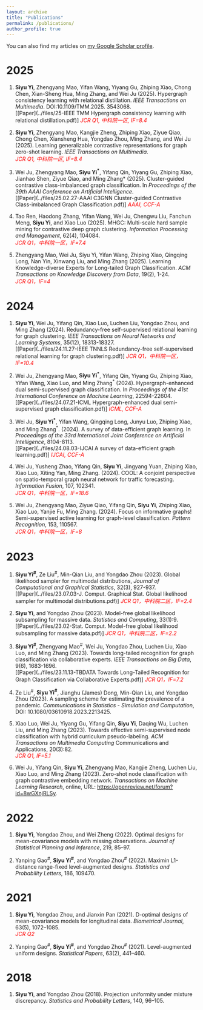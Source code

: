 ```yaml
---
layout: archive
title: "Publications"
permalink: /publications/
author_profile: true
---
```


<div class="wordwrap">You can also find my articles on <a href="{{site.author.googlescholar}}">my Google Scholar profile</a>.</div>


2025
====
1.  **Siyu Yi**, Zhengyang Mao, Yifan Wang, Yiyang Gu, Zhiping Xiao, Chong Chen, Xian-Sheng Hua, Ming Zhang, and Wei Ju (2025). Hypergraph consistency learning with relational distillation. *IEEE Transactions on Multimedia*. DOI:10.1109/TMM.2025. 3543068. <br>
[[Paper](../files/25-IEEE TMM Hypergraph consistency learning with relational distillation.pdf)] *<span style="color:red">JCR Q1, 中科院一区, IF=8.4</span>*

1.  **Siyu Yi**, Zhengyang Mao, Kangjie Zheng, Zhiping Xiao, Ziyue Qiao, Chong Chen, Xiansheng Hua, Yongdao Zhou, Ming Zhang, and Wei Ju (2025). Learning generalizable contrastive representations for graph zero-shot learning. *IEEE Transactions on Multimedia*.  <br>
*<span style="color:red">JCR Q1, 中科院一区, IF=8.4</span>*

1.  Wei Ju, Zhengyang Mao, **Siyu Yi<sup>\*</sup>**, Yifang Qin, Yiyang Gu, Zhiping Xiao, Jianhao Shen, Ziyue Qiao, and Ming Zhang* (2025). Cluster-guided contrastive class-imbalanced graph classification. In *Proceedings of the 39th AAAI Conference on Artificial Intelligence*. <br>
[[Paper](../files/25.02.27-AAAI C3GNN Cluster-guided Contrastive Class-imbalanced Graph Classification.pdf)] *<span style="color:red">AAAI, CCF-A</span>*

1.  Tao Ren, Haodong Zhang, Yifan Wang, Wei Ju, Chengwu Liu, Fanchun Meng, **Siyu Yi**, and Xiao Luo (2025). MHGC: Multi-scale hard sample mining for contrastive deep graph clustering. *Information Processing and Management*, 62(4), 104084. <br>
*<span style="color:red">JCR Q1，中科院一区，IF=7.4</span>*

1.  Zhengyang Mao, Wei Ju, Siyu Yi, Yifan Wang, Zhiping Xiao, Qingqing Long, Nan Yin, Xinwang Liu, and Ming Zhang (2025). Learning Knowledge-diverse Experts for Long-tailed Graph Classification. *ACM Transactions on Knowledge Discovery from Data*, 19(2), 1-24. <br>
*<span style="color:red">JCR Q1，IF=4</span>*


2024
====
1.  **Siyu Yi**, Wei Ju, Yifang Qin, Xiao Luo, Luchen Liu, Yongdao Zhou, and Ming Zhang (2024). Redundancy-free self-supervised relational learning for graph clustering. *IEEE Transactions on Neural Networks and Learning Systems*, 35(12), 18313-18327. <br>
[[Paper](../files/24.11.27-IEEE TNNLS Redundancy-free self-supervised relational learning for graph clustering.pdf)] *<span style="color:red">JCR Q1，中科院一区，IF=10.4</span>*

1.  Wei Ju, Zhengyang Mao, **Siyu Yi<sup>\*</sup>**, Yifang Qin, Yiyang Gu, Zhiping Xiao, Yifan Wang, Xiao Luo, and Ming Zhang<sup>\*</sup> (2024). Hypergraph-enhanced dual semi-supervised graph classification. In *Proceedings of the 41st International Conference on Machine Learning*, 22594-22604. <br>
[[Paper](../files/24.07.21-ICML Hypergraph-enhanced dual semi-supervised graph classification.pdf)] *<span style="color:red">ICML, CCF-A</span>*

1.  Wei Ju, **Siyu Yi<sup>\*</sup>**, Yifan Wang, Qingqing Long, Junyu Luo, Zhiping Xiao, and Ming Zhang<sup>\*</sup>. (2024). A survey of data-efficient graph learning. In *Proceedings of the 33rd International Joint Conference on Artificial Intelligence*, 8104-8113. <br>
[[Paper](../files/24.08.03-IJCAI A survey of data-efficient graph learning.pdf)] *<span style="color:red">IJCAI, CCF-A</span>*

1.	Wei Ju, Yusheng Zhao, Yifang Qin, **Siyu Yi**, Jingyang Yuan, Zhiping Xiao, Xiao Luo, Xiting Yan, Ming Zhang. (2024). COOL: A conjoint perspective on spatio-temporal graph neural network for traffic forecasting. *Information Fusion*, 107, 102341. <br>
*<span style="color:red">JCR Q1，中科院一区，IF=18.6</span>*

1.	Wei Ju, Zhengyang Mao, Ziyue Qiao, Yifang Qin, **Siyu Yi**, Zhiping Xiao, Xiao Luo, Yanjie Fu, Ming Zhang. (2024). Focus on informative graphs! Semi-supervised active learning for graph-level classification. *Pattern Recognition*, 153, 110567. <br>
*<span style="color:red">JCR Q1，中科院一区，IF=8</span>*


2023
====
1.  **Siyu Yi<sup>\#</sup>**, Ze Liu<sup>\#</sup>, Min-Qian Liu, and Yongdao Zhou (2023). Global likelihood sampler for multimodal distributions, *Journal of Computational and Graphical Statistics*, 32(3), 927-937. <br>
[[Paper](../files/23.07.03-J. Comput. Graphical Stat. Global likelihood sampler for multimodal distributions.pdf)] *<span style="color:red">JCR Q1，中科院二区，IF=2.4</span>*

1.  **Siyu Yi**, and Yongdao Zhou (2023). Model-free global likelihood subsampling for massive data. *Statistics and Computing*, 33(1):9. <br>
[[Paper](../files/23.02-Stat. Comput. Model-free global likelihood subsampling for massive data.pdf)] *<span style="color:red">JCR Q1，中科院二区，IF=2.2</span>*

1.  **Siyu Yi<sup>\#</sup>**, Zhengyang Mao<sup>\#</sup>, Wei Ju, Yongdao Zhou, Luchen Liu, Xiao Luo, and Ming Zhang (2023). Towards long-tailed recognition for graph classification via collaborative experts. *IEEE Transactions on Big Data*, 9(6), 1683-1696.  <br>
[[Paper](../files/23.11.13-TBDATA Towards Long-Tailed Recognition for Graph Classification via Collaborative Experts.pdf)] *<span style="color:red">JCR Q1，IF=7.2</span>*

1.	Ze Liu<sup>\#</sup>, **Siyu Yi<sup>\#</sup>**, Jianghu (James) Dong, Min-Qian Liu, and Yongdao Zhou (2023). A sampling scheme for estimating the prevalence of a pandemic. *Communications in Statistics - Simulation and Computation*, DOI: 10.1080/03610918.2023.2213425.

1.	Xiao Luo, Wei Ju, Yiyang Gu, Yifang Qin, **Siyu Yi**, Daqing Wu, Luchen Liu, and Ming Zhang (2023). Towards effective semi-supervised node classification with hybrid curriculum pseudo-labeling. *ACM Transactions on Multimedia Computing* Communications and Applications, 20(3):82. <br>
*<span style="color:red">JCR Q1, IF=5.1</span>*

1.	Wei Ju, Yifang Qin, **Siyu Yi**, Zhengyang Mao, Kangjie Zheng, Luchen Liu, Xiao Luo, and Ming Zhang (2023). Zero-shot node classification with graph contrastive embedding network. *Transactions on Machine Learning Research*, online, URL: https://openreview.net/forum?id=8wGXnjRLSy.


2022
====
1.	**Siyu Yi**, Yongdao Zhou, and Wei Zheng (2022). Optimal designs for mean-covariance models with missing observations. *Journal of Statistical Planning and Inference*, 219, 85–97.

1.	Yanping Gao<sup>\#</sup>, **Siyu Yi<sup>\#</sup>**, and Yongdao Zhou<sup>\#</sup> (2022). Maximin L1-distance range-fixed level-augmented designs. *Statistics and Probability Letters*, 186, 109470.


2021
====
1.	**Siyu Yi**, Yongdao Zhou, and Jianxin Pan (2021). D-optimal designs of mean-covariance models for longitudinal data. *Biometrical Journal*, 63(5), 1072–1085. <br>
*<span style="color:red">JCR Q2</span>*

1.	Yanping Gao<sup>\#</sup>, **Siyu Yi<sup>\#</sup>**, and Yongdao Zhou<sup>\#</sup> (2021). Level-augmented uniform designs. *Statistical Papers*, 63(2), 441–460.


2018
====
1.	**Siyu Yi**, and Yongdao Zhou (2018). Projection uniformity under mixture discrepancy. *Statistics and Probability Letters*, 140, 96–105.



